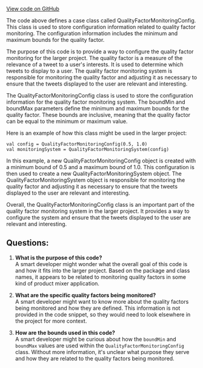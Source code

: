 [View code on GitHub](https://github.com/misbahsy/the-algorithm/product-mixer/core/src/main/scala/com/twitter/product_mixer/core/controllers/QualityFactorMonitoringConfig.scala)

The code above defines a case class called QualityFactorMonitoringConfig. This class is used to store configuration information related to quality factor monitoring. The configuration information includes the minimum and maximum bounds for the quality factor. 

The purpose of this code is to provide a way to configure the quality factor monitoring for the larger project. The quality factor is a measure of the relevance of a tweet to a user's interests. It is used to determine which tweets to display to a user. The quality factor monitoring system is responsible for monitoring the quality factor and adjusting it as necessary to ensure that the tweets displayed to the user are relevant and interesting. 

The QualityFactorMonitoringConfig class is used to store the configuration information for the quality factor monitoring system. The boundMin and boundMax parameters define the minimum and maximum bounds for the quality factor. These bounds are inclusive, meaning that the quality factor can be equal to the minimum or maximum value. 

Here is an example of how this class might be used in the larger project:

```
val config = QualityFactorMonitoringConfig(0.5, 1.0)
val monitoringSystem = QualityFactorMonitoringSystem(config)
```

In this example, a new QualityFactorMonitoringConfig object is created with a minimum bound of 0.5 and a maximum bound of 1.0. This configuration is then used to create a new QualityFactorMonitoringSystem object. The QualityFactorMonitoringSystem object is responsible for monitoring the quality factor and adjusting it as necessary to ensure that the tweets displayed to the user are relevant and interesting. 

Overall, the QualityFactorMonitoringConfig class is an important part of the quality factor monitoring system in the larger project. It provides a way to configure the system and ensure that the tweets displayed to the user are relevant and interesting.
## Questions: 
 1. **What is the purpose of this code?**\
A smart developer might wonder what the overall goal of this code is and how it fits into the larger project. Based on the package and class names, it appears to be related to monitoring quality factors in some kind of product mixer application.

2. **What are the specific quality factors being monitored?**\
A smart developer might want to know more about the quality factors being monitored and how they are defined. This information is not provided in the code snippet, so they would need to look elsewhere in the project for more context.

3. **How are the bounds used in this code?**\
A smart developer might be curious about how the `boundMin` and `boundMax` values are used within the `QualityFactorMonitoringConfig` class. Without more information, it's unclear what purpose they serve and how they are related to the quality factors being monitored.
